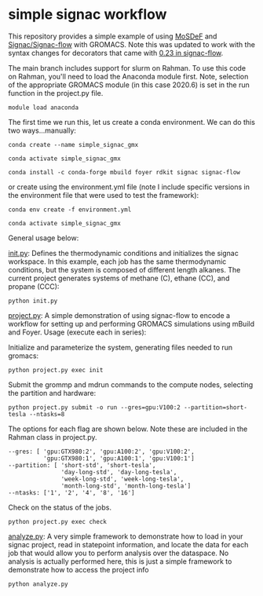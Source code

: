 # simple signac workflow

This repository provides a simple example of using [MoSDeF](https://github.com/mosdef-hub) and [Signac/Signac-flow](https://docs.signac.io/en/latest/index.html) with GROMACS.  Note this was updated to work with the syntax changes for decorators that came with [0.23 in signac-flow](https://docs.signac.io/projects/flow/en/latest/changes.html#id12).

The main branch includes support for slurm on Rahman. To use this code on Rahman, you'll need to load the Anaconda module first.  Note, selection of the appropriate GROMACS module (in this case 2020.6) is set in the run function in the project.py file. 


```
module load anaconda
```

The first time we run this, let us create a conda environment.  We can do this two ways...manually:

```
conda create --name simple_signac_gmx

conda activate simple_signac_gmx

conda install -c conda-forge mbuild foyer rdkit signac signac-flow
```

or create using the environment.yml file (note I include specific versions in the environment file that were used to test the framework):

```
conda env create -f environment.yml

conda activate simple_signac_gmx
```

General usage below:

[init.py](init.py): Defines the thermodynamic conditions and initializes the signac workspace.  In this example, each job has the same thermodynamic conditions, but the system is composed of different length alkanes. The current project generates systems of methane (C), ethane (CC), and propane (CCC):

```
python init.py
```

[project.py](project.py): A simple demonstration of using signac-flow to encode a workflow for setting up and performing GROMACS simulations using mBuild and Foyer. Usage (execute each in series):

Initialize and parameterize the system, generating files needed to run gromacs:
```
python project.py exec init 
```

Submit the grommp and mdrun commands to the compute nodes, selecting the partition and hardware:
``` 
python project.py submit -o run --gres=gpu:V100:2 --partition=short-tesla --ntasks=8
```

The options for each flag are shown below.  Note these are included in the Rahman class in project.py.  

```
--gres: [ 'gpu:GTX980:2', 'gpu:A100:2', 'gpu:V100:2', 
          'gpu:GTX980:1', 'gpu:A100:1', 'gpu:V100:1']
--partition: [ 'short-std', 'short-tesla', 
               'day-long-std', 'day-long-tesla', 
               'week-long-std', 'week-long-tesla', 
               'month-long-std', 'month-long-tesla']
--ntasks: ['1', '2', '4', '8', '16']

```

Check on the status of the jobs.
```
python project.py exec check
```

[analyze.py](analyze.py): A very simple framework to demonstrate how to load in your signac project, read in statepoint information, and locate the data for each job that would allow you to perform analysis over the dataspace. No analysis is actually performed here, this is just a simple framework to demonstrate how to access the project info

```
python analyze.py
```
